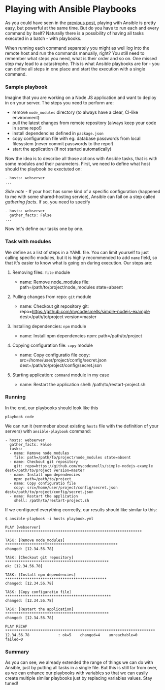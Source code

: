 # Playing with Ansible Playbooks

As you could have seen in the [previous post](http://mycodesmells.com/post/ansible-basics/), playing with Ansible is pretty easy, but powerful at the same time. But do you have to run each and every command by itself? Naturally there is a possibility of having all tasks executed in a batch - with playbooks.

When running each command separately you might as well log into the remote host and run the commands manually, right? You still need to remember what steps you need, what is their order and so on. One missed step may lead to a catastrophe. This is what Ansible playbooks are for - you can define all steps in one place and start the execution with a single command.

### Sample playbook

Imagine that you are working on a Node JS application and want to deploy in on your server. The steps you need to perform are:

- remove `node_modules` directory (to always have a clear, CI-like environment)
- pull the latest changes from remote repository (always keep your code in some repo!)
- install dependencies defined in `package.json`
- copy configuration file with eg. database passwords from local filesystem (never commit passwords to the repo!)
- start the application (if not started automatically)

Now the idea is to describe all those actions with Ansible tasks, that is with some modules and their parameters. First, we need to define what host should the playbook be exectuted on:

    - hosts: webserver
    ...

*Side note* - If your host has some kind of a specific configuration (happened to me with some shared-hosting service), Ansible can fail on a step called _gathering facts_. If so, you need to specify

    - hosts: webserver
      gather_facts: False
    ...

Now let's define our tasks one by one.

### Task with modules

We define as a list of steps in a YAML file. You can limit yourself to just calling specific modules, but it is highly recommended to add `name` field, so that it's easier to know what is going on during execution. Our steps are:

1. Removing files: `file` module


    - name: Remove node_modules
      file: path=/path/to/project/node_modules state=absent


2. Pulling changes from repo: `git` module


    - name: Checkout git repository
      git: repo=https://github.com/mycodesmells/simple-nodejs-example dest=/path/to/project version=master


3. Installing dependencies: `npm` module


    - name: Install npm dependencies
      npm: path=/path/to/project


4. Copying configuration file: `copy` module


    - name: Copy configuratio file
      copy: src=/home/user/project/config/secret.json dest=/path/to/project/config/secret.json


5. Starting application: `command` module in my case


    - name: Restart the application
      shell: /path/to/restart-project.sh


### Running

In the end, our playbooks should look like this

    playbook code

We can run it (remmeber about existing `hosts` file with the definition of your servers) with `ansible-playbook` command:

    - hosts: webserver
      gather_facts: False
      tasks:
      - name: Remove node_modules
        file: path=/path/to/project/node_modules state=absent
      - name: Checkout git repository
        git: repo=https://github.com/mycodesmells/simple-nodejs-example dest=/path/to/project version=master
      - name: Install npm dependencies
        npm: path=/path/to/project
      - name: Copy configuratio file
        copy: src=/home/user/project/config/secret.json dest=/path/to/project/config/secret.json
      - name: Restart the application
        shell: /path/to/restart-project.sh

If we configured everything correctly, our results should like similar to this:

    $ ansible-playbook -i hosts playbook.yml
    
    PLAY [webserver] ************************************************************** 
    
    TASK: [Remove node_modules] *************************************************** 
    changed: [12.34.56.78]
    
    TASK: [Checkout git repository] *********************************************** 
    ok: [12.34.56.78]
    
    TASK: [Install npm dependencies] ********************************************** 
    changed: [12.34.56.78]
    
    TASK: [Copy configuratio file] ************************************************ 
    changed: [12.34.56.78]
    
    TASK: [Restart the application] *********************************************** 
    changed: [12.34.56.78]
    
    PLAY RECAP ******************************************************************** 
    12.34.56.78             : ok=5    changed=4    unreachable=0    failed=0   

### Summary

As you can see, we already extended the range of things we can do with Ansible, just by putting all tasks in a single file. But this is still far from over, as we can enhance our playbooks with variables so that we can easily create multiple similar playbooks just by replacing variables values. Stay tuned!
